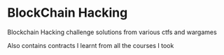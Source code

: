 # BlockChain Hacking

Blockchain Hacking challenge solutions from various ctfs and wargames

Also contains contracts I learnt from all the courses I took  
 
